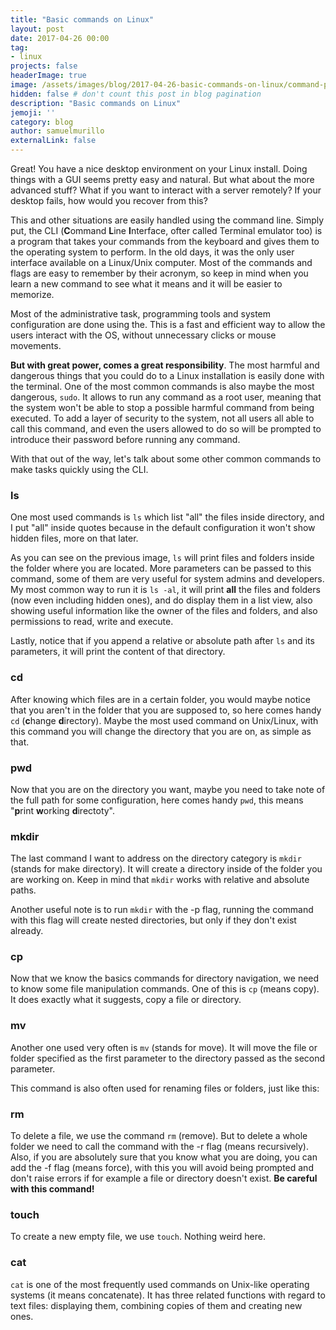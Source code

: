 ```yaml
---
title: "Basic commands on Linux"
layout: post
date: 2017-04-26 00:00
tag: 
- linux
projects: false
headerImage: true
image: /assets/images/blog/2017-04-26-basic-commands-on-linux/command-prompt-icon.png
hidden: false # don't count this post in blog pagination
description: "Basic commands on Linux"
jemoji: ''
category: blog
author: samuelmurillo
externalLink: false
---
```


<!--
 - Concepto de Consola de Comandos
 - Operaciones sobre directorios
 - Operaciones sobre archivos
 - Algunos comandos adicionales del sistema
-->

Great! You have a nice desktop environment on your Linux install. Doing things with
a GUI seems pretty easy and natural. But what about the more advanced stuff? What if you want to interact with a server 
remotely? If your desktop fails, how would you recover from this?

This and other situations are easily handled using the command line. Simply put, the CLI 
(**C**ommand **L**ine **I**nterface, ofter called Terminal emulator too) is a program that takes your commands from the 
keyboard and gives them to the operating system to perform. In the old days, it was the only user interface available 
on a Linux/Unix computer. Most of the commands and flags are easy to remember by their acronym, so keep in mind when you
learn a new command to see what it means and it will be easier to memorize.

<!--
<div>
    <img class="image" src="/assets/images/blog/2017-04-26-basic-commands-on-linux/" alt="Terminal emulator">
    <figcaption class="caption">Terminal emulator</figcaption>
</div>
<br>
-->
 
Most of the administrative task, programming tools and system configuration are done using the. 
This is a fast and efficient way to allow the users interact with the OS, without unnecessary clicks or mouse movements.

**But with great power, comes a great responsibility**. The most harmful and dangerous things that you could do to a 
Linux installation is easily done with the terminal. One of the most common commands is also maybe the most dangerous, 
```sudo```. It allows to run any command as a root user, meaning that the system won't be able to stop a possible 
harmful command from being executed. To add a layer of security to the system, not all users all able to call this 
command, and even the users allowed to do so will be prompted to introduce their password before running any command.
 
With that out of the way, let's talk about some other common commands to make tasks quickly using the CLI.

<h3 class="title">ls</h3>

One most used commands is ```ls``` which list "all" the files inside directory, and I put "all" inside quotes because in
the default configuration it won't show hidden files, more on that later.

<!--
<div>
    <img class="image" src="/assets/images/blog/2017-04-26-basic-commands-on-linux/" alt="ls on action">
    <figcaption class="caption">ls on action</figcaption>
</div>
<br>
-->

As you can see on the previous image, `ls` will print files and folders inside the folder where you are located. 
More parameters can be passed to this command, some of them are very useful for system admins and developers. My most 
common way to run it is `ls -al`, it will print **all** the files and folders (now even including hidden ones), and
do display them in a list view, also showing useful information like the owner of the files and folders, and also 
permissions to read, write and execute. 

<!--
<div>
    <img class="image" src="/assets/images/blog/2017-04-26-basic-commands-on-linux/" alt="ls -al">
    <figcaption class="caption">ls with additional parameters</figcaption>
</div>
<br>
-->

Lastly, notice that if you append a relative or absolute path after `ls` and its parameters, it will print the content
of that directory.

<h3 class="title">cd</h3>

After knowing which files are in a certain folder, you would maybe notice that you aren't in the folder that you are 
supposed to, so here comes handy `cd` (**c**hange **d**irectory). Maybe the most used command on Unix/Linux, with this 
command you will change the directory that you are on, as simple as that.

<!--
<div>
    <img class="image" src="/assets/images/blog/2017-04-26-basic-commands-on-linux/" alt="cd">
    <figcaption class="caption">cd</figcaption>
</div>
<br>
-->

<h3 class="title">pwd</h3>

Now that you are on the directory you want, maybe you need to take note of the full path for some configuration, here 
comes handy `pwd`, this means "**p**rint **w**orking **d**irectoty". 

<!--
<div>
    <img class="image" src="/assets/images/blog/2017-04-26-basic-commands-on-linux/" alt="pwd">
    <figcaption class="caption">pwd</figcaption>
</div>
<br>
-->

<h3 class="title">mkdir</h3>

The last command I want to address on the directory category is `mkdir` (stands for make directory). It will create a 
directory inside of the folder you are working on. Keep in mind that `mkdir` works with relative and absolute paths. 

<!--
<div>
    <img class="image" src="/assets/images/blog/2017-04-26-basic-commands-on-linux/" alt="mkdir">
    <figcaption class="caption">mkdir</figcaption>
</div>
<br>
-->

Another useful note is to run `mkdir` with the -p flag,
running the command with this flag will create nested directories, but only if they don't exist already.

<!-- cp, mv, rm, touch, cat, tail -->
<h3 class="title">cp</h3>

Now that we know the basics commands for directory navigation, we need to know some file manipulation commands.
One of this is `cp` (means copy). It does exactly what it suggests, copy a file or directory.

<!--
<div>
    <img class="image" src="/assets/images/blog/2017-04-26-basic-commands-on-linux/" alt="cp">
    <figcaption class="caption">cp</figcaption>
</div>
<br>
-->

<h3 class="title">mv</h3>

Another one used very often is `mv` (stands for move). It will move the file or folder specified as the first parameter 
to the directory passed as the second parameter. 

<!--
<div>
    <img class="image" src="/assets/images/blog/2017-04-26-basic-commands-on-linux/" alt="mv">
    <figcaption class="caption">mv</figcaption>
</div>
<br>
-->

This command is also often used for renaming files or folders, just like this:

<!--
<div>
    <img class="image" src="/assets/images/blog/2017-04-26-basic-commands-on-linux/" alt="mv renaming">
    <figcaption class="caption">renaming with mv</figcaption>
</div>
<br>
-->

<h3 class="title">rm</h3>

To delete a file, we use the command `rm` (remove). But to delete a whole folder we need to call the command with the
-r flag (means recursively). Also, if you are absolutely sure that you know what you are doing, you can add the -f flag
(means force), with this you will avoid being prompted and don't raise errors if for example a file or directory doesn't
exist. **Be careful with this command!**
 
<!--
<div>
 <img class="image" src="/assets/images/blog/2017-04-26-basic-commands-on-linux/" alt="rm">
 <figcaption class="caption">rm</figcaption>
</div>
<br>
-->

<h3 class="title">touch</h3>

To create a new empty file, we use `touch`. Nothing weird here.

<!--
<div>
 <img class="image" src="/assets/images/blog/2017-04-26-basic-commands-on-linux/" alt="touch">
 <figcaption class="caption">touch</figcaption>
</div>
<br>
-->

<h3 class="title">cat</h3>

`cat` is one of the most frequently used commands on Unix-like operating systems (it means concatenate). It has three 
related functions with regard to text files: displaying them, combining copies of them and creating new ones.


<!-- screenfetch -->

